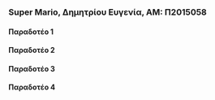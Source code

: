 ### Super Mario, Δημητρίου Ευγενία, ΑΜ: Π2015058

#### Παραδοτέο 1

#### Παραδοτέο 2

#### Παραδοτέο 3 

#### Παραδοτέο 4
